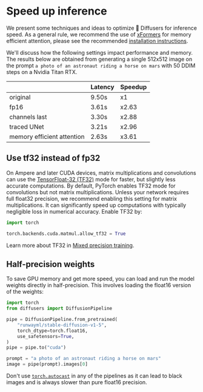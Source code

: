 <!--Copyright 2023 The HuggingFace Team. All rights reserved.

Licensed under the Apache License, Version 2.0 (the "License"); you may not use this file except in compliance with
the License. You may obtain a copy of the License at

http://www.apache.org/licenses/LICENSE-2.0

Unless required by applicable law or agreed to in writing, software distributed under the License is distributed on
an "AS IS" BASIS, WITHOUT WARRANTIES OR CONDITIONS OF ANY KIND, either express or implied. See the License for the
specific language governing permissions and limitations under the License.
-->

# Speed up inference

We present some techniques and ideas to optimize 🤗 Diffusers for inference speed. As a general rule, we recommend the use of [xFormers](https://github.com/facebookresearch/xformers) for memory efficient attention, please see the recommended [installation instructions](xformers).

We'll discuss how the following settings impact performance and memory. The results below are obtained from generating a single 512x512 image on the prompt `a photo of an astronaut riding a horse on mars` with 50 DDIM steps on a Nvidia Titan RTX.

|                  | Latency | Speedup |
| ---------------- | ------- | ------- |
| original         | 9.50s   | x1      |
| fp16             | 3.61s   | x2.63   |
| channels last    | 3.30s   | x2.88   |
| traced UNet      | 3.21s   | x2.96   |
| memory efficient attention  | 2.63s  | x3.61   |

## Use tf32 instead of fp32

On Ampere and later CUDA devices, matrix multiplications and convolutions can use the [TensorFloat-32 (TF32)](https://blogs.nvidia.com/blog/2020/05/14/tensorfloat-32-precision-format/) mode for faster, but slightly less accurate computations. By default, PyTorch enables TF32 mode for convolutions but not matrix multiplications. Unless your network requires full float32 precision, we recommend enabling this setting for matrix multiplications. It can significantly speed up computations with typically negligible loss in numerical accuracy. Enable TF32 by:

```python
import torch

torch.backends.cuda.matmul.allow_tf32 = True
```

Learn more about TF32 in [Mixed precision training](https://huggingface.co/docs/transformers/en/perf_train_gpu_one#tf32).

## Half-precision weights

To save GPU memory and get more speed, you can load and run the model weights directly in half-precision. This involves loading the float16 version of the weights:

```Python
import torch
from diffusers import DiffusionPipeline

pipe = DiffusionPipeline.from_pretrained(
    "runwayml/stable-diffusion-v1-5",
    torch_dtype=torch.float16,
    use_safetensors=True,
)
pipe = pipe.to("cuda")

prompt = "a photo of an astronaut riding a horse on mars"
image = pipe(prompt).images[0]
```

<Tip warning={true}>

Don't use [`torch.autocast`](https://pytorch.org/docs/stable/amp.html#torch.autocast) in any of the pipelines as it can lead to black images and is always slower than pure float16 precision.
  
</Tip>